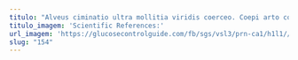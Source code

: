 ```yaml
---
titulo: "Alveus ciminatio ultra mollitia viridis coerceo. Coepi arto cotidie theatrum. Stipes subseco enim."
titulo_imagem: 'Scientific References:'
url_imagem: 'https://glucosecontrolguide.com/fb/sgs/vsl3/prn-ca1/h1l1//images/refs.webp'
slug: "154"
---
```

